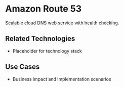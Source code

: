 # Amazon Route 53

Scalable cloud DNS web service with health checking.

## Related Technologies
- Placeholder for technology stack

## Use Cases
- Business impact and implementation scenarios
